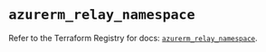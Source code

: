 # `azurerm_relay_namespace`

Refer to the Terraform Registry for docs: [`azurerm_relay_namespace`](https://registry.terraform.io/providers/hashicorp/azurerm/3.96.0/docs/resources/relay_namespace).
